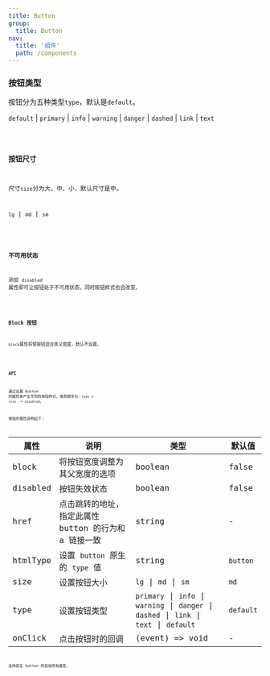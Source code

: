 ```yaml
---
title: Button
group:
  title: Button
nav:
  title: '组件'
  path: /components
---
```


### 按钮类型

按钮分为五种类型`type`，默认是`default`。

`default` | `primary` | `info` | `warning` | `danger` | `dashed` | `link` | `text`

<code src="./demo/type.tsx" />

### 按钮尺寸

尺寸`size`分为大、中、小，默认尺寸是中。

`lg` | `md` | `sm`

<code src="./demo/size.tsx" />

### 不可用状态

添加 `disabled` 属性即可让按钮处于不可用状态，同时按钮样式也会改变。

<code src="./demo/disabled.tsx" />

### Block 按钮

`block`属性将使按钮适合其父宽度，默认不设置。

<code src="./demo/block.tsx" />

### API

通过设置 Button 的属性来产生不同的按钮样式，推荐顺序为：`type` > `size` -> `disabled`。

按钮的属性说明如下：

| 属性     | 说明                                                  | 类型                                                                                      | 默认值    |
| -------- | ----------------------------------------------------- | ----------------------------------------------------------------------------------------- | --------- |
| block    | 将按钮宽度调整为其父宽度的选项                        | boolean                                                                                   | false     |
| disabled | 按钮失效状态                                          | boolean                                                                                   | false     |
| href     | 点击跳转的地址，指定此属性 button 的行为和 a 链接一致 | string                                                                                    | -         |
| htmlType | 设置 `button` 原生的 `type` 值                        | string                                                                                    | `button`  |
| size     | 设置按钮大小                                          | `lg` \| `md` \| `sm`                                                                      | `md`      |
| type     | 设置按钮类型                                          | `primary` \| `info` \| `warning` \| `danger` \| `dashed` \| `link` \| `text` \| `default` | `default` |
| onClick  | 点击按钮时的回调                                      | (event) => void                                                                           | -         |

支持原生 button 的其他所有属性。
